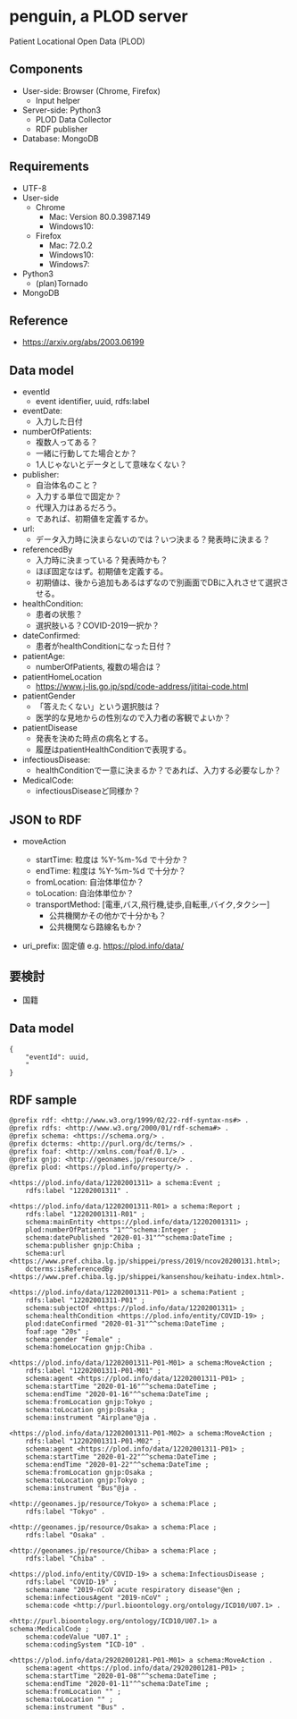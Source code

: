 penguin, a PLOD server
======================

Patient Locational Open Data (PLOD)

## Components

- User-side: Browser (Chrome, Firefox)
    + Input helper
- Server-side: Python3
    + PLOD Data Collector
    + RDF publisher
- Database: MongoDB

## Requirements

- UTF-8
- User-side
    + Chrome
        * Mac: Version 80.0.3987.149
        * Windows10:
    + Firefox
        * Mac: 72.0.2
        * Windows10:
        * Windows7:
- Python3
    + (plan)Tornado
- MongoDB

## Reference

- https://arxiv.org/abs/2003.06199

## Data model

- eventId
    + event identifier, uuid, rdfs:label
- eventDate:
    + 入力した日付
- numberOfPatients:
    + 複数人ってある？
    + 一緒に行動してた場合とか？
    + 1人じゃないとデータとして意味なくない？
- publisher:
    + 自治体名のこと？
    + 入力する単位で固定か？
    + 代理入力はあるだろう。
    + であれば、初期値を定義するか。
- url:
    + データ入力時に決まらないのでは？いつ決まる？発表時に決まる？
- referencedBy
    + 入力時に決まっている？発表時かも？
    + ほぼ固定なはず。初期値を定義する。
    + 初期値は、後から追加もあるはずなので別画面でDBに入れさせて選択させる。
- healthCondition:
    + 患者の状態？
    + 選択肢いる？COVID-2019一択か？
- dateConfirmed:
    + 患者がhealthConditionになった日付？
- patientAge:
    + numberOfPatients, 複数の場合は？
- patientHomeLocation
    + https://www.j-lis.go.jp/spd/code-address/jititai-code.html
- patientGender
    + 「答えたくない」という選択肢は？
    + 医学的な見地からの性別なので入力者の客観でよいか？
- patientDisease
    + 発表を決めた時点の病名とする。
    + 履歴はpatientHealthConditionで表現する。
- infectiousDisease:
    + healthConditionで一意に決まるか？であれば、入力する必要なしか？
- MedicalCode:
    + infectiousDiseaseど同様か？

## JSON to RDF

- moveAction
    + startTime: 粒度は %Y-%m-%d で十分か？
    + endTime: 粒度は %Y-%m-%d で十分か？
    + fromLocation: 自治体単位か？
    + toLocation: 自治体単位か？
    + transportMethod: [電車,バス,飛行機,徒歩,自転車,バイク,タクシー]
        * 公共機関かその他かで十分かも？
        * 公共機関なら路線名もか？

- uri_prefix: 固定値 e.g. https://plod.info/data/

## 要検討

- 国籍

## Data model

```
{
    "eventId": uuid,
    "
}
```

## RDF sample

```
@prefix rdf: <http://www.w3.org/1999/02/22-rdf-syntax-ns#> .
@prefix rdfs: <http://www.w3.org/2000/01/rdf-schema#> .
@prefix schema: <https://schema.org/> .
@prefix dcterms: <http://purl.org/dc/terms/> .
@prefix foaf: <http://xmlns.com/foaf/0.1/> .
@prefix gnjp: <http://geonames.jp/resource/> .
@prefix plod: <https://plod.info/property/> .

<https://plod.info/data/12202001311> a schema:Event ;
    rdfs:label "12202001311" .

<https://plod.info/data/12202001311-R01> a schema:Report ;
    rdfs:label "12202001311-R01" ;
    schema:mainEntity <https://plod.info/data/12202001311> ;
    plod:numberOfPatients "1"^^schema:Integer ;
    schema:datePublished "2020-01-31"^^schema:DateTime ;
    schema:publisher gnjp:Chiba ;
    schema:url <https://www.pref.chiba.lg.jp/shippei/press/2019/ncov20200131.html>;
    dcterms:isReferencedBy <https://www.pref.chiba.lg.jp/shippei/kansenshou/keihatu-index.html>.

<https://plod.info/data/12202001311-P01> a schema:Patient ;
    rdfs:label "12202001311-P01" ;
    schema:subjectOf <https://plod.info/data/12202001311> ;
    schema:healthCondition <https://plod.info/entity/COVID-19> ;
    plod:dateConfirmed "2020-01-31"^^schema:DateTime ;
    foaf:age "20s" ;
    schema:gender "Female" ;
    schema:homeLocation gnjp:Chiba .

<https://plod.info/data/12202001311-P01-M01> a schema:MoveAction ;
    rdfs:label "12202001311-P01-M01" ;
    schema:agent <https://plod.info/data/12202001311-P01> ;
    schema:startTime "2020-01-16"^^schema:DateTime ;
    schema:endTime "2020-01-16"^^schema:DateTime ;
    schema:fromLocation gnjp:Tokyo ;
    schema:toLocation gnjp:Osaka ;
    schema:instrument "Airplane"@ja .

<https://plod.info/data/12202001311-P01-M02> a schema:MoveAction ;
    rdfs:label "12202001311-P01-M02" ;
    schema:agent <https://plod.info/data/12202001311-P01> ;
    schema:startTime "2020-01-22"^^schema:DateTime ;
    schema:endTime "2020-01-22"^^schema:DateTime ;
    schema:fromLocation gnjp:Osaka ;
    schema:toLocation gnjp:Tokyo ;
    schema:instrument "Bus"@ja .

<http://geonames.jp/resource/Tokyo> a schema:Place ;
    rdfs:label "Tokyo" .

<http://geonames.jp/resource/Osaka> a schema:Place ;
    rdfs:label "Osaka" .

<http://geonames.jp/resource/Chiba> a schema:Place ;
    rdfs:label "Chiba" .

<https://plod.info/entity/COVID-19> a schema:InfectiousDisease ;
    rdfs:label "COVID-19" ;
    schema:name "2019-nCoV acute respiratory disease"@en ;
    schema:infectiousAgent "2019-nCoV" ;
    schema:code <http://purl.bioontology.org/ontology/ICD10/U07.1> .

<http://purl.bioontology.org/ontology/ICD10/U07.1> a schema:MedicalCode ;
    schema:codeValue "U07.1" ;
    schema:codingSystem "ICD-10" .
```

```
<https://plod.info/data/29202001281-P01-M01> a schema:MoveAction .
    schema:agent <https://plod.info/data/29202001281-P01> ;
    schema:startTime "2020-01-08"^^schema:DateTime ;
    schema:endTime "2020-01-11"^^schema:DateTime ;
    schema:fromLocation "" ;
    schema:toLocation "" ;
    schema:instrument "Bus" .
```
